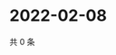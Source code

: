 # 2022-02-08

共 0 条

<!-- BEGIN WEIBO -->
<!-- 最后更新时间 Tue Feb 08 2022 20:02:15 GMT+0800 (China Standard Time) -->

<!-- END WEIBO -->

